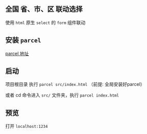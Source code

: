 ## 全国 省、市、区 联动选择

使用 `html` 原生 `select` 的 `form` 组件联动


## 安装 `parcel`

[parcel 地址](http://www.css88.com/doc/parcel/getting_started.html)


## 启动

项目根目录 执行 `parcel src/index.html` （前提: 全局安装好parcel）

或者 cd 命令进入 `src/` 文件夹，执行 `parcel index.html` 


## 预览

打开 `localhost:1234`
